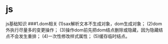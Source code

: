 # js
js基础知识
###1.dom相关
(1)sax解析文本不生成对象，dom生成对象；
(2)dom外执行尽量多的变更操作；
(3)操作dom前先把dom结点删除或隐藏，因为隐藏结点不会发生重排；
(4)一次性修改样式属性；
(5)缓存临时结点。
